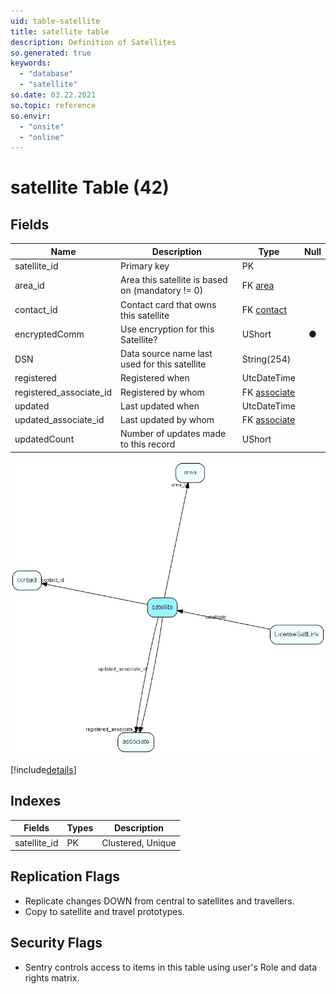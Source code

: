 ```yaml
---
uid: table-satellite
title: satellite table
description: Definition of Satellites
so.generated: true
keywords:
  - "database"
  - "satellite"
so.date: 03.22.2021
so.topic: reference
so.envir:
  - "onsite"
  - "online"
---
```


# satellite Table (42)

## Fields

| Name | Description | Type | Null |
|------|-------------|------|:----:|
|satellite\_id|Primary key|PK| |
|area\_id|Area this satellite is based on (mandatory != 0)|FK [area](area.md)| |
|contact\_id|Contact card that owns this satellite|FK [contact](contact.md)| |
|encryptedComm|Use encryption for this Satellite?|UShort|&#x25CF;|
|DSN|Data source name last used for this satellite|String(254)| |
|registered|Registered when|UtcDateTime| |
|registered\_associate\_id|Registered by whom|FK [associate](associate.md)| |
|updated|Last updated when|UtcDateTime| |
|updated\_associate\_id|Last updated by whom|FK [associate](associate.md)| |
|updatedCount|Number of updates made to this record|UShort| |


![satellite table relationship diagram](./media/satellite.png)

[!include[details](./includes/satellite.md)]

## Indexes

| Fields | Types | Description |
|--------|-------|-------------|
|satellite\_id |PK |Clustered, Unique |

## Replication Flags

* Replicate changes DOWN from central to satellites and travellers.
* Copy to satellite and travel prototypes.

## Security Flags

* Sentry controls access to items in this table using user's Role and data rights matrix.

